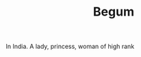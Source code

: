 ---
title: Begum
letter: B
permalink: "/definitions/begum.html"
body: In India. A lady, princess, woman of high rank
published_at: '2018-07-07'
source: Black's Law Dictionary
layout: post
---